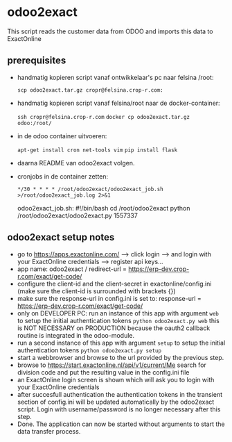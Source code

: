 # odoo2exact
This script reads the customer data from ODOO and imports this data to ExactOnline

## prerequisites
- handmatig kopieren script vanaf ontwikkelaar's pc naar felsina /root:
    
    `scp odoo2exact.tar.gz cropr@felsina.crop-r.com:`

- handmatig kopieren script vanaf felsina/root naar de docker-container:
    
    `ssh cropr@felsina.crop-r.com`
    `docker cp odoo2exact.tar.gz odoo:/root/`

- in de odoo container uitvoeren:
    
    `apt-get install cron net-tools vim`
    `pip install flask`

- daarna README van odoo2exact volgen.

- cronjobs in de container zetten:

    `*/30 * * * * /root/odoo2exact/odoo2exact_job.sh >/root/odoo2exact_job.log 2>&1`


    odoo2exact_job.sh:
    #!/bin/bash
    cd /root/odoo2exact
    python /root/odoo2exact/odoo2exact.py 1557337


## odoo2exact setup notes
- go to https://apps.exactonline.com/ --> click login --> and login with your ExactOnline credentials --> register api keys...
- app name: odoo2exact / redirect-url = https://erp-dev.crop-r.com/exact/get-code/
- configure the client-id and the client-secret in exactonline/config.ini (make sure the client-id is surrounded with brackets {})
- make sure the response-url in config.ini is set to: response-url = https://erp-dev.crop-r.com/exact/get-code/
- only on DEVELOPER PC: run an instance of this app with argument `web` to setup the initial authentication tokens `python odoo2exact.py web`
  this is NOT NECESSARY on PRODUCTION because the oauth2 callback routine is integrated in the odoo-module.
- run a second instance of this app with argument `setup` to setup the initial authentication tokens `python odoo2exact.py setup`
- start a webbrowser and browse to the url provided by the previous step.
- browse to https://start.exactonline.nl/api/v1/current/Me search for division code and put the resulting value in the config.ini file
- an ExactOnline login screen is shown which will ask you to login with your ExactOnline credentials
- after succesfull authentication the authentication tokens in the transient section of config.ini will be updated automatically by the odoo2exact script. Login with username/password is no longer necessary after this step.
- Done. The application can now be started without arguments to start the data transfer process.


